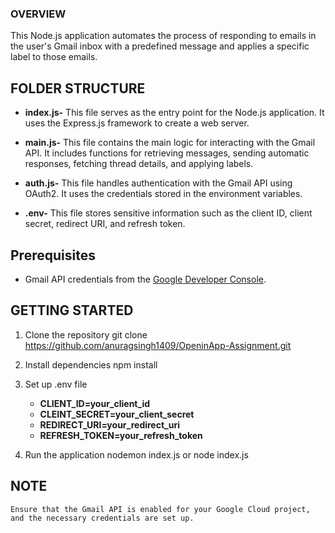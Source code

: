 ### OVERVIEW
This Node.js application automates the process of responding to emails in the user's Gmail inbox with a predefined message and applies a specific label to those emails. 

## FOLDER STRUCTURE

- **index.js-** This file serves as the entry point for the Node.js application. It uses the Express.js framework to create a web server. 

- **main.js-** This file contains the main logic for interacting with the Gmail API. It includes functions for retrieving messages, sending automatic responses, fetching thread details, and applying labels.

- **auth.js-** This file handles authentication with the Gmail API using OAuth2. It uses the credentials stored in the environment variables.

- **.env-** This file stores sensitive information such as the client ID, client secret, redirect URI, and refresh token.

## Prerequisites

- Gmail API credentials from the [Google Developer Console](https://console.developers.google.com/).

## GETTING STARTED

1. Clone the repository
   git clone https://github.com/anuragsingh1409/OpeninApp-Assignment.git

2. Install dependencies 
   npm install

3. Set up .env file
    - **CLIENT_ID=your_client_id**
    - **CLEINT_SECRET=your_client_secret**
    - **REDIRECT_URI=your_redirect_uri**
    - **REFRESH_TOKEN=your_refresh_token**

4. Run the application
    nodemon index.js or node index.js

## NOTE
    Ensure that the Gmail API is enabled for your Google Cloud project, and the necessary credentials are set up.

